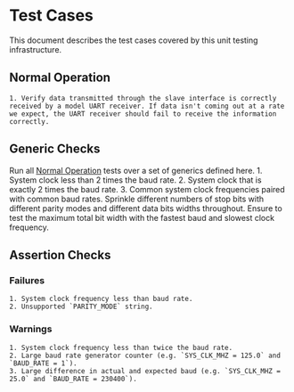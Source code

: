 # Test Cases
This document describes the test cases covered by this unit testing infrastructure.

## Normal Operation
    1. Verify data transmitted through the slave interface is correctly received by a model UART receiver. If data isn't coming out at a rate we expect, the UART receiver should fail to receive the information correctly.
## Generic Checks
Run all [Normal Operation](#normal-operation) tests over a set of generics defined here.
    1. System clock less than 2 times the baud rate.
    2. System clock that is exactly 2 times the baud rate.
    3. Common system clock frequencies paired with common baud rates. Sprinkle different numbers of stop bits with different parity modes and different data bits widths throughout. Ensure to test the maximum total bit width with the fastest baud and slowest clock frequency.
## Assertion Checks
### Failures
    1. System clock frequency less than baud rate.
    2. Unsupported `PARITY_MODE` string.
### Warnings
    1. System clock frequency less than twice the baud rate.
    2. Large baud rate generator counter (e.g. `SYS_CLK_MHZ = 125.0` and `BAUD_RATE = 1`).
    3. Large difference in actual and expected baud (e.g. `SYS_CLK_MHZ = 25.0` and `BAUD_RATE = 230400`).